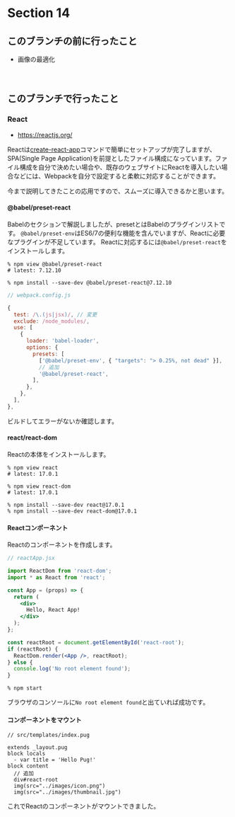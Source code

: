 # Section 14

このブランチの前に行ったこと
--------------------------------

- 画像の最適化

　　
　　

このブランチで行ったこと
--------------------------------

### React

- https://reactjs.org/

Reactは[create-react-app](https://github.com/facebook/create-react-app)コマンドで簡単にセットアップが完了しますが、SPA(Single Page Application)を前提としたファイル構成になっています。ファイル構成を自分で決めたい場合や、既存のウェブサイトにReactを導入したい場合などには、Webpackを自分で設定すると柔軟に対応することができます。

今まで説明してきたことの応用ですので、スムーズに導入できるかと思います。

#### @babel/preset-react

Babelのセクションで解説しましたが、presetとはBabelのプラグインリストです。
`@babel/preset-env`はES6/7の便利な機能を含んでいますが、Reactに必要なプラグインが不足しています。
Reactに対応するには`@babel/preset-react`をインストールします。

```shell
% npm view @babel/preset-react
# latest: 7.12.10

% npm install --save-dev @babel/preset-react@7.12.10
```

```js
// webpack.config.js

{
  test: /\.(js|jsx)/, // 変更
  exclude: /node_modules/,
  use: [
    {
      loader: 'babel-loader',
      options: {
        presets: [
          ['@babel/preset-env', { "targets": "> 0.25%, not dead" }],
          // 追加
          '@babel/preset-react',
        ],
      },
    },
  ],
},
```

ビルドしてエラーがないか確認します。

#### react/react-dom

Reactの本体をインストールします。

```shell
% npm view react
# latest: 17.0.1

% npm view react-dom
# latest: 17.0.1

% npm install --save-dev react@17.0.1
% npm install --save-dev react-dom@17.0.1
```

#### Reactコンポーネント

Reactのコンポーネントを作成します。

```jsx
// reactApp.jsx

import ReactDom from 'react-dom';
import * as React from 'react';

const App = (props) => {
  return (
    <div>
      Hello, React App!
    </div>
  );
};

const reactRoot = document.getElementById('react-root');
if (reactRoot) {
  ReactDom.render(<App />, reactRoot);
} else {
  console.log('No root element found');
}
```

```shell
% npm start
```

ブラウザのコンソールに`No root element found`と出ていれば成功です。

#### コンポーネントをマウント

```pug
// src/templates/index.pug

extends _layout.pug
block locals
  - var title = 'Hello Pug!'
block content
  // 追加
  div#react-root
  img(src="../images/icon.png")
  img(src="../images/thumbnail.jpg")
```

これでReactのコンポーネントがマウントできました。
